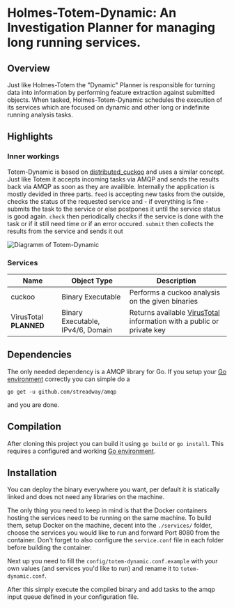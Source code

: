 # Holmes-Totem-Dynamic: An Investigation Planner for managing long running services.

## Overview

Just like Holmes-Totem the "Dynamic" Planner is responsible for turning data into information by performing feature extraction against submitted objects. When tasked, Holmes-Totem-Dynamic schedules the execution of its services which are focused on dynamic and other long or indefinite running analysis tasks. 


## Highlights

### Inner workings

Totem-Dynamic is based on [distributed_cuckoo](https://github.com/cynexit/cuckoo_distributed) and uses a similar concept. Just like Totem it accepts incoming tasks via AMQP and sends the results back via AMQP as soon as they are availible.
Internally the application is mostly devided in three parts. `feed` is accepting new tasks from the outside, checks the status of the requested service and - if everything is fine - submits the task to the service or else postpones it until the service status is good again.  `check` then periodically checks if the service is done with the task or if it still need time or if an error occured. `submit` then collects the results from the service and sends it out 

![Diagramm of Totem-Dynamic](https://i.imgur.com/WmZzxzF.png)


### Services

| Name               | Object Type           | Description     |
| ------------------ | --------------------- | --------------- |
| cuckoo             | Binary Executable     | Performs a cuckoo analysis on the given binaries
| VirusTotal **PLANNED**         | Binary Executable, IPv4/6, Domain | Returns available [VirusTotal](https://www.virustotal.com/) information with a public or private key


## Dependencies

The only needed dependency is a AMQP library for Go. If you setup your [Go environment](https://golang.org/doc/install) correctly you can simple do a

    go get -u github.com/streadway/amqp

and you are done.


## Compilation

After cloning this project you can build it using `go build` or `go install`. This requires a configured and working [Go environment](https://golang.org/doc/install).


## Installation

You can deploy the binary everywhere you want, per default it is statically linked and does not need any libraries on the machine.

The only thing you need to keep in mind is that the Docker containers hosting the services need to be running on the same machine. To build them, setup Docker on the machine, decent into the `./services/` folder, choose the services you would like to run and forward Port 8080 from the container. Don't forget to also configure the `service.conf` file in each folder before building the container.

Next up you need to fill the `config/totem-dynamic.conf.example` with your own values (and services you'd like to run) and rename it to `totem-dynamic.conf`.

After this simply execute the compiled binary and add tasks to the amqp input queue defined in your configuration file.
